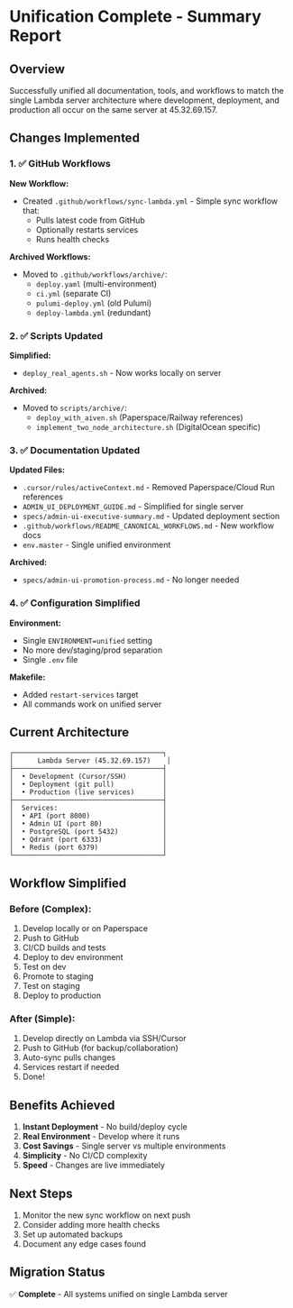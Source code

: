 # Unification Complete - Summary Report

## Overview
Successfully unified all documentation, tools, and workflows to match the single Lambda server architecture where development, deployment, and production all occur on the same server at 45.32.69.157.

## Changes Implemented

### 1. ✅ GitHub Workflows
**New Workflow:**
- Created `.github/workflows/sync-lambda.yml` - Simple sync workflow that:
  - Pulls latest code from GitHub
  - Optionally restarts services
  - Runs health checks

**Archived Workflows:**
- Moved to `.github/workflows/archive/`:
  - `deploy.yaml` (multi-environment)
  - `ci.yml` (separate CI)
  - `pulumi-deploy.yml` (old Pulumi)
  - `deploy-lambda.yml` (redundant)

### 2. ✅ Scripts Updated
**Simplified:**
- `deploy_real_agents.sh` - Now works locally on server

**Archived:**
- Moved to `scripts/archive/`:
  - `deploy_with_aiven.sh` (Paperspace/Railway references)
  - `implement_two_node_architecture.sh` (DigitalOcean specific)

### 3. ✅ Documentation Updated
**Updated Files:**
- `.cursor/rules/activeContext.md` - Removed Paperspace/Cloud Run references
- `ADMIN_UI_DEPLOYMENT_GUIDE.md` - Simplified for single server
- `specs/admin-ui-executive-summary.md` - Updated deployment section
- `.github/workflows/README_CANONICAL_WORKFLOWS.md` - New workflow docs
- `env.master` - Single unified environment

**Archived:**
- `specs/admin-ui-promotion-process.md` - No longer needed

### 4. ✅ Configuration Simplified
**Environment:**
- Single `ENVIRONMENT=unified` setting
- No more dev/staging/prod separation
- Single `.env` file

**Makefile:**
- Added `restart-services` target
- All commands work on unified server

## Current Architecture

```
┌─────────────────────────────────────┐
│      Lambda Server (45.32.69.157)    │
├─────────────────────────────────────┤
│  • Development (Cursor/SSH)         │
│  • Deployment (git pull)            │
│  • Production (live services)       │
├─────────────────────────────────────┤
│  Services:                          │
│  • API (port 8000)                  │
│  • Admin UI (port 80)               │
│  • PostgreSQL (port 5432)           │
│  • Qdrant (port 6333)               │
│  • Redis (port 6379)                │
└─────────────────────────────────────┘
```

## Workflow Simplified

### Before (Complex):
1. Develop locally or on Paperspace
2. Push to GitHub
3. CI/CD builds and tests
4. Deploy to dev environment
5. Test on dev
6. Promote to staging
7. Test on staging
8. Deploy to production

### After (Simple):
1. Develop directly on Lambda via SSH/Cursor
2. Push to GitHub (for backup/collaboration)
3. Auto-sync pulls changes
4. Services restart if needed
5. Done!

## Benefits Achieved

1. **Instant Deployment** - No build/deploy cycle
2. **Real Environment** - Develop where it runs
3. **Cost Savings** - Single server vs multiple environments
4. **Simplicity** - No CI/CD complexity
5. **Speed** - Changes are live immediately

## Next Steps

1. Monitor the new sync workflow on next push
2. Consider adding more health checks
3. Set up automated backups
4. Document any edge cases found

## Migration Status
✅ **Complete** - All systems unified on single Lambda server 